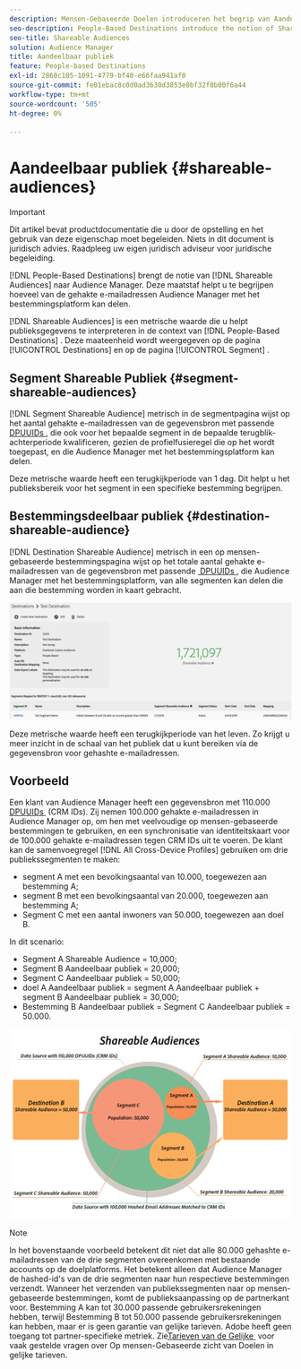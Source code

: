 ```yaml
---
description: Mensen-Gebaseerde Doelen introduceren het begrip van Aandeelbare Publiek aan Audience Manager. Deze maatstaf helpt u te begrijpen hoeveel van de gehakte e-mailadressen Audience Manager met het bestemmingsplatform kan delen.
seo-description: People-Based Destinations introduce the notion of Shareable Audiences to Audience Manager. This metric helps you understand how many of the hashed email addresses Audience Manager can share with the destination platform.
seo-title: Shareable Audiences
solution: Audience Manager
title: Aandeelbaar publiek
feature: People-based Destinations
exl-id: 2860c105-1091-4779-bf40-e66faa941af0
source-git-commit: fe01ebac8c0d0ad3630d3853e0bf32f0b00f6a44
workflow-type: tm+mt
source-wordcount: '505'
ht-degree: 0%

---
```


# Aandeelbaar publiek {#shareable-audiences}

>[!IMPORTANT]
>Dit artikel bevat productdocumentatie die u door de opstelling en het gebruik van deze eigenschap moet begeleiden. Niets in dit document is juridisch advies. Raadpleeg uw eigen juridisch adviseur voor juridische begeleiding.

[!DNL People-Based Destinations] brengt de notie van [!DNL Shareable Audiences] naar Audience Manager. Deze maatstaf helpt u te begrijpen hoeveel van de gehakte e-mailadressen Audience Manager met het bestemmingsplatform kan delen.

[!DNL Shareable Audiences] is een metrische waarde die u helpt publieksgegevens te interpreteren in de context van [!DNL People-Based Destinations] . Deze maateenheid wordt weergegeven op de pagina [!UICONTROL Destinations] en op de pagina [!UICONTROL Segment] .

## Segment Shareable Publiek {#segment-shareable-audiences}

[!DNL Segment Shareable Audience] metrisch in de segmentpagina wijst op het aantal gehakte e-mailadressen van de gegevensbron met passende [&#x200B; DPUUIDs &#x200B;](../../reference/ids-in-aam.md), die ook voor het bepaalde segment in de bepaalde terugblik-achterperiode kwalificeren, gezien de profielfusieregel die op het wordt toegepast, en die Audience Manager met het bestemmingsplatform kan delen.

Deze metrische waarde heeft een terugkijkperiode van 1 dag. Dit helpt u het publieksbereik voor het segment in een specifieke bestemming begrijpen.

## Bestemmingsdeelbaar publiek {#destination-shareable-audience}

[!DNL Destination Shareable Audience] metrisch in een op mensen-gebaseerde bestemmingspagina wijst op het totale aantal gehakte e-mailadressen van de gegevensbron met passende [&#x200B; DPUUIDs &#x200B;](../../reference/ids-in-aam.md), die Audience Manager met het bestemmingsplatform, van alle segmenten kan delen die aan die bestemming worden in kaart gebracht.

![&#x200B; shareable-publiek &#x200B;](assets/dest-shareable-audiences.png)

Deze metrische waarde heeft een terugkijkperiode van het leven. Zo krijgt u meer inzicht in de schaal van het publiek dat u kunt bereiken via de gegevensbron voor gehashte e-mailadressen.

## Voorbeeld

Een klant van Audience Manager heeft een gegevensbron met 110.000 [&#x200B; DPUUIDs &#x200B;](../../reference/ids-in-aam.md) (CRM IDs). Zij nemen 100.000 gehakte e-mailadressen in Audience Manager op, om hen met veelvoudige op mensen-gebaseerde bestemmingen te gebruiken, en een synchronisatie van identiteitskaart voor de 100.000 gehakte e-mailadressen tegen CRM IDs uit te voeren. De klant kan de samenvoegregel [!DNL All Cross-Device Profiles] gebruiken om drie publiekssegmenten te maken:

* segment A met een bevolkingsaantal van 10.000, toegewezen aan bestemming A;
* segment B met een bevolkingsaantal van 20.000, toegewezen aan bestemming A;
* Segment C met een aantal inwoners van 50.000, toegewezen aan doel B.

In dit scenario:

* Segment A Shareable Audience = 10,000;
* Segment B Aandeelbaar publiek = 20,000;
* Segment C Aandeelbaar publiek = 50,000;
* doel A Aandeelbaar publiek = segment A Aandeelbaar publiek + segment B Aandeelbaar publiek = 30,000;
* Bestemming B Aandeelbaar publiek = Segment C Aandeelbaar publiek = 50.000.

![&#x200B; shareable-publiek-diagram &#x200B;](assets/shareable-audiences.png)

>[!NOTE]
>
>In het bovenstaande voorbeeld betekent dit niet dat alle 80.000 gehashte e-mailadressen van de drie segmenten overeenkomen met bestaande accounts op de doelplatforms. Het betekent alleen dat Audience Manager de hashed-id&#39;s van de drie segmenten naar hun respectieve bestemmingen verzendt. Wanneer het verzenden van publiekssegmenten naar op mensen-gebaseerde bestemmingen, komt de publieksaanpassing op de partnerkant voor. Bestemming A kan tot 30.000 passende gebruikersrekeningen hebben, terwijl Bestemming B tot 50.000 passende gebruikersrekeningen kan hebben, maar er is geen garantie van gelijke tarieven. Adobe heeft geen toegang tot partner-specifieke metriek. Zie [&#x200B; Tarieven van de Gelijke &#x200B;](../../faq/faq-people-based-destinations.md#match-rates) voor vaak gestelde vragen over Op mensen-Gebaseerde zicht van Doelen in gelijke tarieven.
